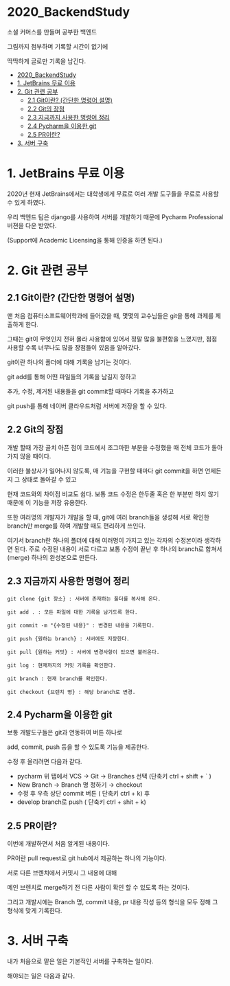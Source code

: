 # 2020_BackendStudy
소셜 커머스를 만들며 공부한 백엔드 

그림까지 첨부하며 기록할 시간이 없기에

딱딱하게 글로만 기록을 남긴다.

- [2020_BackendStudy](#2020_backendstudy)
- [1. JetBrains 무료 이용](#1-jetbrains-무료-이용)
- [2. Git 관련 공부](#2-git-관련-공부)
  - [2.1 Git이란? (간단한 명령어 설명)](#21-git이란-간단한-명령어-설명)
  - [2.2 Git의 장점](#22-git의-장점)
  - [2.3 지금까지 사용한 명령어 정리](#23-지금까지-사용한-명령어-정리)
  - [2.4 Pycharm을 이용한 git](#24-pycharm을-이용한-git)
  - [2.5 PR이란?](#25-pr이란)
- [3. 서버 구축](#3-서버-구축)


# 1. JetBrains 무료 이용

2020년 현재 JetBrains에서는 대학생에게 무료로 여러 개발 도구들을 무료로 사용할 수 있게 하였다.

우리 백엔드 팀은 django를 사용하여 서버를 개발하기 때문에 Pycharm Professional 버젼을 다운 받았다.

(Support에 Academic Licensing을 통해 인증을 하면 된다.)

# 2. Git 관련 공부 

## 2.1 Git이란? (간단한 명령어 설명)

맨 처음 컴퓨터소프트웨어학과에 들어갔을 때, 몇몇의 교수님들은 git을 통해 과제를 제출하게 한다.

그때는 git이 무엇인지 전혀 몰라 사용함에 있어서 정말 많을 불편함을 느꼈지만, 점점 사용할 수록 너무나도 많을 장점들이 있음을 알아갔다.

git이란 하나의 폴더에 대해 기록을 남기는 것이다.

git add를 통해 어떤 파일들의 기록을 남길지 정하고

추가, 수정, 제거된 내용들을 git commit할 때마다 기록을 추가하고 

git push를 통해 네이버 클라우드처럼 서버에 저장을 할 수 있다.

## 2.2 Git의 장점

개발 할때 가장 골치 아픈 점이 코드에서 조그마한 부분을 수정했을 때 전체 코드가 돌아가지 않을 때이다.

이러한 불상사가 일어나지 않도록, 매 기능을 구현할 때마다 git commit을 하면 언제든지 그 상태로 돌아갈 수 있고

현재 코드와의 차이점 비교도 쉽다. 보통 코드 수정은 한두줄 혹은 한 부분만 하지 않기 때문에 이 기능을 저장 유용한다.

또한 여러명의 개발자가 개발을 할 때, git에 여러 branch들을 생성해 서로 확인한 branch만 merge를 하여 개발할 때도 편리하게 쓰인다.

여기서 branch란 하나의 폴더에 대해 여러명이 가지고 있는 각자의 수정본이라 생각하면 된다. 주로 수정된 내용이 서로 다르고 보통 수정이 끝난 후 하나의 branch로 합쳐서(merge) 하나의 완성본으로 만든다.

## 2.3 지금까지 사용한 명령어 정리

```
git clone {git 장소} : 서버에 존재하는 폴더를 복사해 온다.

git add . : 모든 파일에 대한 기록을 남기도록 한다.

git commit -m "{수정된 내용}" : 변경된 내용을 기록한다.

git push {원하는 branch} : 서버에도 저장한다.

git pull {원하는 커밋} : 서버에 변경사항이 있으면 불러온다.

git log : 현재까지의 커밋 기록을 확인한다.

git branch : 현재 branch를 확인한다.

git checkout {브렌치 명} : 해당 branch로 변경.
```


## 2.4 Pycharm을 이용한 git

보통 개발도구들은 git과 연동하여 버튼 하나로 

add, commit, push 등을 할 수 있도록 기능을 제공한다.

수정 후 올리려면 다음과 같다.

- pycharm 위 탭에서 VCS → Git → Branches 선택 (단축키 ctrl + shift  + ` )
- New Branch →  Branch 명 정하기 → checkout
- 수정 후 우측 상단 commit 버튼 ( 단축키 ctrl + k) 후
- develop branch로 push ( 단축키 ctrl + shit + k)


## 2.5 PR이란?

이번에 개발하면서 처음 알게된 내용이다.

PR이란 pull request로 git hub에서 제공하는 하나의 기능이다.

서로 다른 브렌치에서 커밋시 그 내용에 대해 

메인 브렌치로 merge하기 전 다른 사람이 확인 할 수 있도록 하는 것이다.

그리고 개발시에는 Branch 명, commit 내용, pr 내용 작성 등의 형식을 모두 정해 그 형식에 맞게 기록한다.



# 3. 서버 구축 

내가 처음으로 맡은 일은 기본적인 서버를 구축하는 일이다.

해야되는 일은 다음과 같다.

